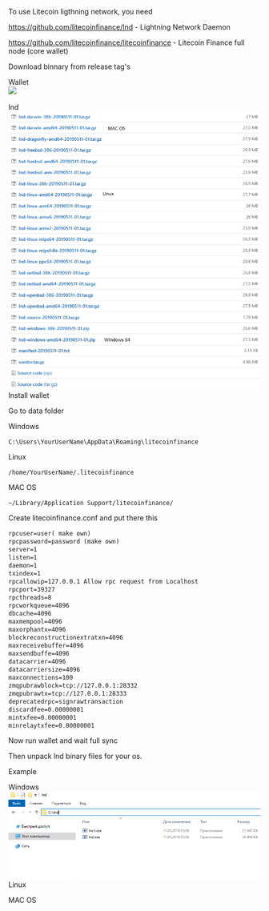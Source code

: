 To use Litecoin ligthning network, you need 

https://github.com/litecoinfinance/lnd - Lightning Network Daemon

https://github.com/litecoinfinance/litecoinfinance - Litecoin Finance full node (core wallet)


Download binnary from release tag's


Wallet <br>
<img src="donwloadwallet.png">


lnd <br>
<img src="Downloadslnd.png">
<br>
Install wallet

Go to data folder

Windows
```
C:\Users\YourUserName\AppData\Roaming\litecoinfinance
```
Linux
```
/home/YourUserName/.litecoinfinance
```
MAC OS 
```
~/Library/Application Support/litecoinfinance/
```

Create litecoinfinance.conf and put there this

```
rpcuser=user( make own)
rpcpassword=password (make own)
server=1
listen=1
daemon=1
txindex=1
rpcallowip=127.0.0.1 Allow rpc request from Localhost
rpcport=39327
rpcthreads=8
rpcworkqueue=4096
dbcache=4096
maxmempool=4096
maxorphantx=4096
blockreconstructionextratxn=4096
maxreceivebuffer=4096
maxsendbuffe=4096
datacarrier=4096
datacarriersize=4096
maxconnections=100
zmqpubrawblock=tcp://127.0.0.1:28332
zmqpubrawtx=tcp://127.0.0.1:28333
deprecatedrpc=signrawtransaction
discardfee=0.00000001
mintxfee=0.00000001
minrelaytxfee=0.00000001
```
Now run wallet and wait full sync

Then unpack lnd binary files for your os.

Example

Windows
<br>
<img src="Unpackwindows.png">
Linux

MAC OS
